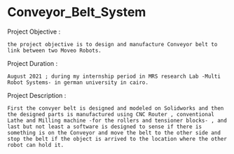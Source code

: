 # Conveyor_Belt_System


Project Objective :  
   
    the project objective is to design and manufacture Conveyor belt to link between two Moveo Robots.
    
Project Duration :
    
    August 2021 ; during my internship period in MRS research Lab -Multi Robot Systems- in german university in cairo.
    
Project Description :
    
    First the convyer belt is designed and modeled on Solidworks and then the designed parts is manufactured using CNC Router , conventional Lathe and Milling machine -for the rollers and tensioner blocks- , and last but not least a software is designed to sense if there is something is on the Conveyor and move the belt to the other side and stop the belt if the object is arrived to the location where the other robot can hold it.
